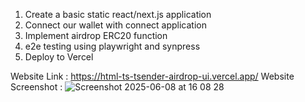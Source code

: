1. Create a basic static react/next.js application
2. Connect our wallet with connect application
3. Implement airdrop ERC20 function 
4. e2e testing using playwright and synpress
5. Deploy to Vercel

Website Link : https://html-ts-tsender-airdrop-ui.vercel.app/
Website Screenshot : 
![Screenshot 2025-06-08 at 16 08 28](https://github.com/user-attachments/assets/7d8704b2-7c54-4e23-b56b-d8209a0acb3b)
